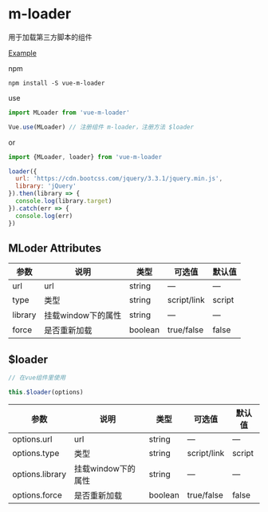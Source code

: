 # m-loader

用于加载第三方脚本的组件


[Example](https://mengdu.github.io/m-loader/example/)


npm 

```ls
npm install -S vue-m-loader
```

use

```js
import MLoader from 'vue-m-loader'

Vue.use(MLoader) // 注册组件 m-loader，注册方法 $loader
```

or

```js
import {MLoader, loader} from 'vue-m-loader

loader({
  url: 'https://cdn.bootcss.com/jquery/3.3.1/jquery.min.js',
  library: 'jQuery'
}).then(library => {
  console.log(library.target)
}).catch(err => {
  console.log(err)
})

```


## MLoder Attributes

| 参数      | 说明    | 类型      | 可选值       | 默认值   |
|---------- |-------- |---------- |-------------  |-------- |
| url     | url   | string |  —  |    —     |
| type     | 类型   | string |  script/link  |    script    |
| library     | 挂载window下的属性 | string |   —  |   —   |
| force     | 是否重新加载 | boolean |   true/false  |   false  |


## $loader

```js
// 在vue组件里使用

this.$loader(options)
```

| 参数      | 说明    | 类型      | 可选值       | 默认值   |
|---------- |-------- |---------- |-------------  |-------- |
| options.url     | url   | string |  —  |    —     |
| options.type     | 类型   | string |  script/link  |    script    |
| options.library     | 挂载window下的属性 | string |   —  |   —   |
| options.force     | 是否重新加载 | boolean |   true/false  |   false  |
